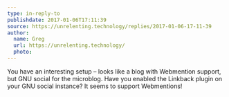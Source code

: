 ```yaml
---
type: in-reply-to
publishdate: 2017-01-06T17:11:39
source: https://unrelenting.technology/replies/2017-01-06-17-11-39
author:
  name: Greg
  url: https://unrelenting.technology/
  photo: 
---
```


You have an interesting setup – looks like a blog with Webmention support, but GNU social for the microblog. Have you enabled the Linkback plugin on your GNU social instance? It seems to support Webmentions!